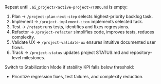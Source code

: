 Repeat until `.ai_project/<active-project>/TODO.md` is empty:

1. Plan → `/project-plan-next-step` selects highest-priority backlog task.
2. Implement → `/project-implement-item` implements selected task.
3. Test → `/retest` runs tests, identifies and fixes regressions.
4. Refactor → `/project-refactor` simplifies code, improves tests, reduces complexity.
5. Validate UX → `/project-validate-ux` ensures intuitive documented user flows.
6. Track → `/project-status` updates project STATUS.md and repository-level milestones.

Switch to Stabilization Mode if stability KPI falls below threshold:
- Prioritize regression fixes, test failures, and complexity reduction.
